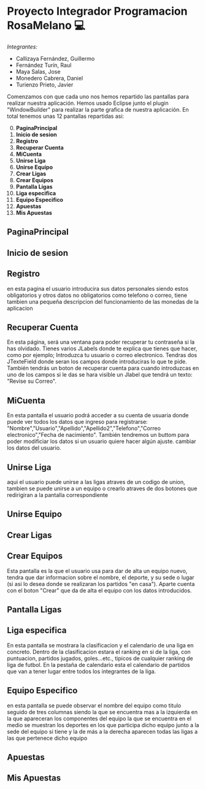  # Proyecto Integrador Programacion RosaMelano     :computer:

*Integrantes:*
- Callizaya Fernández, Guillermo
- Fernández Turín, Raul
- Maya Salas, Jose
- Monedero Cabrera, Daniel
- Turienzo Prieto, Javier

Comenzamos con que cada uno nos hemos repartido las pantallas para realizar nuestra aplicación. Hemos usado Eclipse junto el plugin "WindowBuilder" para realizar la parte grafica de nuestra aplicación.
En total tenemos unas 12 pantallas repartidas asi:

0. **PaginaPrincipal** 
1. **Inicio de sesion**
2. **Registro**
3. **Recuperar Cuenta**
4. **MiCuenta**
5. **Unirse Liga**
6. **Unirse Equipo**
7. **Crear Ligas** 
8. **Crear Equipos**
9. **Pantalla Ligas**
10. **Liga especifica**
11. **Equipo Especifico**
12. **Apuestas**
13. **Mis Apuestas**

## PaginaPrincipal
## Inicio de sesion
## Registro 
en esta pagina el usuario introducira sus datos personales siendo estos obligatorios y otros datos no obligatorios como telefono o correo, tiene tambien una pequeña descripcion del funcionamiento de las monedas de la aplicacion
## Recuperar Cuenta
En esta página, será una ventana para poder recuperar tu contraseña si la has olvidado. Tienes varios JLabels donde te explica que tienes que hacer, como por ejemplo; Introduzca tu usuario o correo electronico.
Tendras dos JTexteField donde seran los campos donde introduciras lo que te pide. También tendrás un boton de recuperar cuenta para cuando introduzcas en uno de los campos si le das se hara visible un Jlabel que tendrá un texto: "Revise su Correo".
## MiCuenta
En esta pantalla el usuario podrá acceder a su cuenta de usuaria donde puede ver todos los datos que ingreso para registrarse: "Nombre","Usuario","Apellido","Apellido2","Telefono","Correo electronico","Fecha de nacimiento". También tendremos un buttom para poder modificiar los datos si un usuario quiere hacer algún ajuste.
cambiar los datos del usuario.
## Unirse Liga
aqui el usuario puede unirse a las ligas atraves de un codigo de union, tambien se puede unirse a un equipo o crearlo atraves de dos botones que redirigiran a la pantalla correspondiente
## Unirse Equipo
## Crear Ligas
## Crear Equipos
Esta pantalla es la que el usuario usa para dar de alta un equipo nuevo, tendra que dar informacion sobre el nombre, el deporte, y su sede o lugar (si asi lo desea donde se realizaran los partidos "en casa"). Aparte cuenta con el boton "Crear" que da de alta el equipo con los datos introducidos.
## Pantalla Ligas
## Liga especifica
En esta pantalla se mostrara la clasificacion y el calendario de una liga en concreto. Dentro de la clasificacion estara el ranking en si de la liga, con puntuacion, partidos jugados, goles...etc., tipicos de cualquier ranking de liga de futbol. En la pestaña de calendario esta el calendario de partidos que van a tener lugar entre todos los integrantes de la liga.
## Equipo Especifico
en esta pantalla se puede observar el nombre del equipo como titulo seguido de tres columnas siendo la que se encuentra mas a la izquierda en la que apareceran los componentes del equipo la que se encuentra en el medio se muestran los deportes en los que participa dicho equipo junto a la sede del equipo si tiene y la de más a la derecha aparecen todas las ligas a las que pertenece dicho equipo
## Apuestas
## Mis Apuestas
